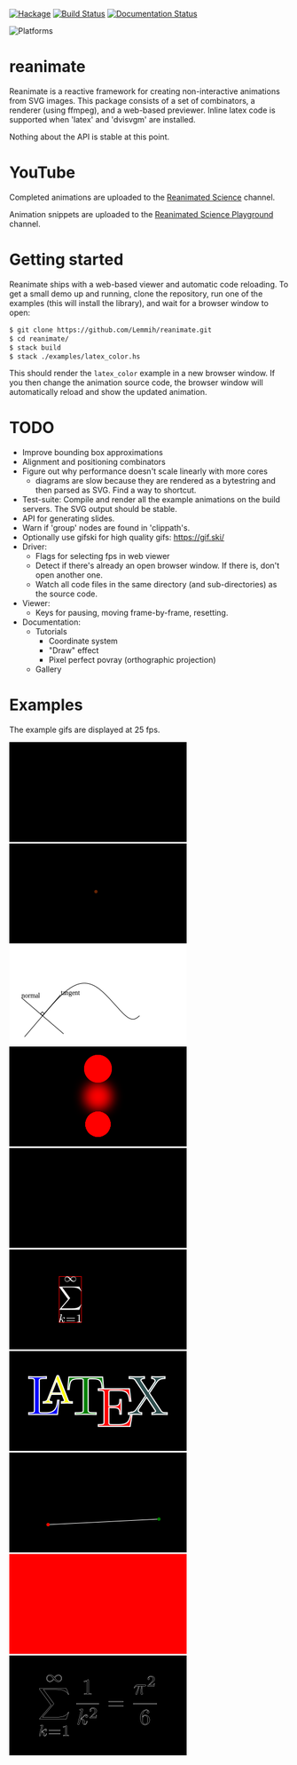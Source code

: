 [![Hackage](https://img.shields.io/hackage/v/reanimate.svg?color=success)](http://hackage.haskell.org/package/reanimate)
[![Build Status](https://dev.azure.com/lemmih0612/reanimate/_apis/build/status/Lemmih.reanimate?branchName=master)](https://dev.azure.com/lemmih0612/reanimate/_build/latest?definitionId=1&branchName=master)
[![Documentation Status](https://readthedocs.org/projects/reanimate/badge/?version=latest)](https://reanimate.readthedocs.io/en/latest/?badge=latest)

![Platforms](https://img.shields.io/badge/platform-linux%20%7C%20osx%20%7C%20windows-informational)

# reanimate

Reanimate is a reactive framework for creating non-interactive animations from SVG images.
This package consists of a set of combinators, a renderer (using ffmpeg), and a web-based
previewer. Inline latex code is supported when 'latex' and 'dvisvgm' are installed.

Nothing about the API is stable at this point.

# YouTube

Completed animations are uploaded to the [Reanimated Science](https://www.youtube.com/channel/UCbZujyI7i6JbI-I0shPvDgg) channel.

Animation snippets are uploaded to the [Reanimated Science Playground](https://www.youtube.com/channel/UCL7MwXLtQbhJeb6Ts3_HooA) channel.

# Getting started

Reanimate ships with a web-based viewer and automatic code reloading. To get a small demo
up and running, clone the repository, run one of the examples (this will install the library),
and wait for a browser window to open:

```console
$ git clone https://github.com/Lemmih/reanimate.git
$ cd reanimate/
$ stack build
$ stack ./examples/latex_color.hs
```

This should render the `latex_color` example in a new browser window. If you then change the
animation source code, the browser window will automatically reload and show the updated animation.

# TODO

* Improve bounding box approximations
* Alignment and positioning combinators
* Figure out why performance doesn't scale linearly with more cores
   - diagrams are slow because they are rendered as a bytestring and then parsed as SVG. Find a way to shortcut.
* Test-suite: Compile and render all the example animations on the build servers. The SVG output should be stable.
* API for generating slides.
* Warn if 'group' nodes are found in 'clippath's.
* Optionally use gifski for high quality gifs: https://gif.ski/
* Driver:
   - Flags for selecting fps in web viewer
   - Detect if there's already an open browser window. If there is, don't open another one.
   - Watch all code files in the same directory (and sub-directories) as the source code.
* Viewer:
   - Keys for pausing, moving frame-by-frame, resetting.
* Documentation:
   - Tutorials
     - Coordinate system
     - "Draw" effect
     - Pixel perfect povray (orthographic projection)
   - Gallery

# Examples

The example gifs are displayed at 25 fps.

![LaTeX wheel](gifs/latex_wheel.gif)
![Sunflower](gifs/sunflower.gif)
![Tangent](gifs/tangent.gif)
![Goo](gifs/goo.gif)
![Drawing LaTeX equations](gifs/latex_draw.gif)
![Bounding boxes](gifs/bbox.gif)
![Colorful LaTeX](gifs/latex_color.gif)
![Bezier curves](gifs/bezier.gif)
![Valentine's Day](gifs/valentine.gif)
![Basic LaTeX](gifs/latex_basic.gif)
